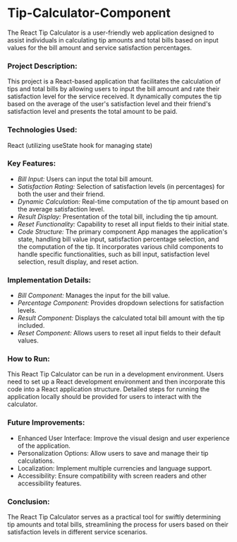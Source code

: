 # Tip-Calculator-Component

The React Tip Calculator is a user-friendly web application designed to assist individuals in calculating tip amounts and total bills based on input values for the bill amount and service satisfaction percentages.

### Project Description:

This project is a React-based application that facilitates the calculation of tips and total bills by allowing users to input the bill amount and rate their satisfaction level for the service received. It dynamically computes the tip based on the average of the user's satisfaction level and their friend's satisfaction level and presents the total amount to be paid.

### Technologies Used:

React (utilizing useState hook for managing state)

### Key Features:

- _Bill Input:_ Users can input the total bill amount.
- _Satisfaction Rating:_ Selection of satisfaction levels (in percentages) for both the user and their friend.
- _Dynamic Calculation:_ Real-time computation of the tip amount based on the average satisfaction level.
- _Result Display:_ Presentation of the total bill, including the tip amount.
- _Reset Functionality:_ Capability to reset all input fields to their initial state.
- _Code Structure:_
  The primary component App manages the application's state, handling bill value input, satisfaction percentage selection, and the computation of the tip. It incorporates various child components to handle specific functionalities, such as bill input, satisfaction level selection, result display, and reset action.

### Implementation Details:

- _Bill Component:_ Manages the input for the bill value.
- _Percentage Component:_ Provides dropdown selections for satisfaction levels.
- _Result Component:_ Displays the calculated total bill amount with the tip included.
- _Reset Component:_ Allows users to reset all input fields to their default values.

### How to Run:

This React Tip Calculator can be run in a development environment. Users need to set up a React development environment and then incorporate this code into a React application structure. Detailed steps for running the application locally should be provided for users to interact with the calculator.

### Future Improvements:

- Enhanced User Interface: Improve the visual design and user experience of the application.
- Personalization Options: Allow users to save and manage their tip calculations.
- Localization: Implement multiple currencies and language support.
- Accessibility: Ensure compatibility with screen readers and other accessibility features.

### Conclusion:

The React Tip Calculator serves as a practical tool for swiftly determining tip amounts and total bills, streamlining the process for users based on their satisfaction levels in different service scenarios.
